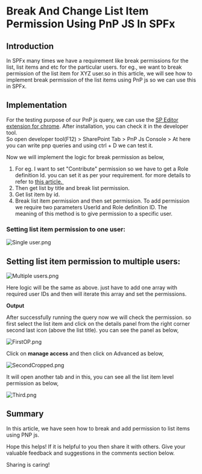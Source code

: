 # Break And Change List Item Permission Using PnP JS In SPFx

## Introduction

In SPFx many times we have a requirement like break permissions for the
list, list items and etc for the particular users. for eg., we want to
break permission of the list item for XYZ user.so in this article, we will see how to implement break permission of the
list items using PnP js so we can use this in SPFx.

## Implementation

For the testing purpose of our PnP js query, we can use the [SP Editor
extension for
chrome](https://chrome.google.com/webstore/detail/sp-editor/ecblfcmjnbbgaojblcpmjoamegpbodhd?hl=en).
After installation, you can check it in the developer tool. \
So open developer tool(F12) \> SharePoint Tab \> PnP Js Console \> At
here you can write pnp queries and using ctrl + D we can test it.

Now we will implement the logic for break permission as below,
1.  For eg. I want to set \"Contribute\" permission so we have to get a
    Role definition Id. you can set it as per your requirement. for more
    details to refer
    to [this article. ](https://pnp.github.io/pnpjs/sp/security/#role-definitions)
2.  Then get list by title and break list permission. 
3.  Get list item by id. 
4.  Break list item permission and then set permission. To add
    permission we require two parameters UserId and Role definition ID.
    The meaning of this method is to give permission to a specific user.

### Setting list item permission to one user:

![Single
user.png](https://techcommunity.microsoft.com/t5/image/serverpage/image-id/264762iD3B462C2ACF88BC5/image-size/large?v=v2&px=999 "Single user.png")

## Setting list item permission to multiple users:

![Multiple
users.png](https://techcommunity.microsoft.com/t5/image/serverpage/image-id/264763i84749D19C5917FD1/image-size/large?v=v2&px=999)

Here logic will be the same as above. just have to add one array with
required user IDs and then will iterate this array and set the
permissions.

**Output**

After successfully running the query now we will check the permission.
so first select the list item and click on the details panel from the
right corner second last icon (above the list title). you can see the
panel as below,

![FirstOP.png](https://techcommunity.microsoft.com/t5/image/serverpage/image-id/263656i16D2CDB6FF1AFD3A/image-size/large?v=v2&px=999 "FirstOP.png")

Click on **manage access** and then click on Advanced as below,


![SecondCropped.png](https://techcommunity.microsoft.com/t5/image/serverpage/image-id/263657iE3F4BF55B33C7997/image-size/large?v=v2&px=999 "SecondCropped.png")

It will open another tab and in this, you can see all the list item
level permission as below,

![Third.png](https://techcommunity.microsoft.com/t5/image/serverpage/image-id/263660i32B68AE4E730DCD9/image-size/large?v=v2&px=999 "Third.png")

## Summary

In this article, we have seen how to break and add permission to list
items using PNP js.

Hope this helps! If it is helpful to you then share it with others. Give
your valuable feedback and suggestions in the comments section below.

Sharing is caring!
